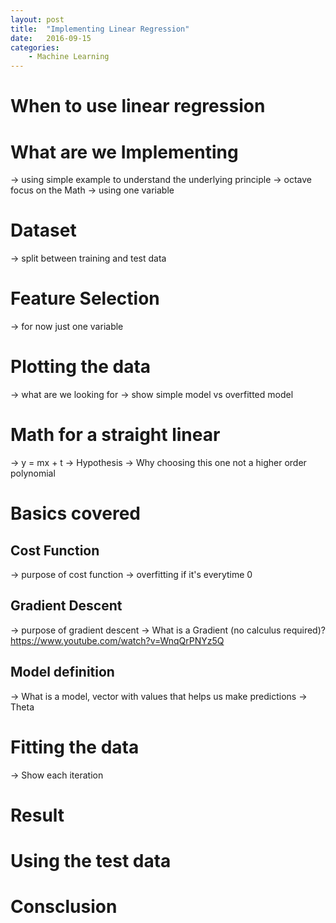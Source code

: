 ```yaml
---
layout: post
title:  "Implementing Linear Regression"
date:   2016-09-15
categories: 
    - Machine Learning
---
```



# When to use linear regression

# What are we Implementing
-> using simple example to understand the underlying principle
-> octave focus on the Math
-> using one variable

# Dataset
-> split between training and test data

# Feature Selection
-> for now just one variable

# Plotting the data
-> what are we looking for
-> show simple model vs overfitted model

# Math for a straight linear
-> y = mx + t
-> Hypothesis
-> Why choosing this one not a higher order polynomial

# Basics covered
## Cost Function
-> purpose of cost function
-> overfitting if it's everytime 0
## Gradient Descent
-> purpose of gradient descent 
-> What is a Gradient (no calculus required)?
https://www.youtube.com/watch?v=WnqQrPNYz5Q

## Model definition
-> What is a model, vector with values that helps us make predictions
-> Theta

# Fitting the data
-> Show each iteration

# Result

# Using the test  data

# Consclusion